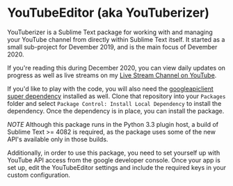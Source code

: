 # YouTubeEditor (aka YouTuberizer)

YouTuberizer is a Sublime Text package for working with and managing your
YouTube channel from directly within Sublime Text itself. It started as a small
sub-project for Devember 2019, and is the main focus of Devember 2020.

If you're reading this during December 2020, you can view daily updates on
progress as well as live streams on my [Live Stream Channel on
YouTube](https://www.youtube.com/c/TerenceMartinLive).

If you'd like to play with the code, you will also need the [googleapiclient
super dependency](https://github.com/OdatNurd/googleapiclient) installed as
well. Clone that repository into your `Packages` folder and select `Package
Control: Install Local Dependency` to install the dependency. Once the
dependency is in place, you can install the package.

*NOTE* Although this package runs in the Python 3.3 plugin host, a build of
Sublime Text >= 4082 is required, as the package uses some of the new API's
available only in those builds.

Additionally, in order to use this package, you need to set yourself up with
YouTube API access from the google developer console. Once your app is set up,
edit the YouTubeEditor settings and include the required keys in your custom
configuration.

